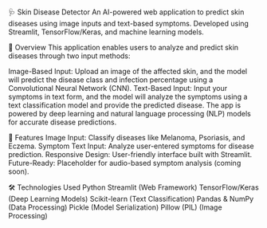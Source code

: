 🩺 Skin Disease Detector
An AI-powered web application to predict skin diseases using image inputs and text-based symptoms. Developed using Streamlit, TensorFlow/Keras, and machine learning models.

📜 Overview
This application enables users to analyze and predict skin diseases through two input methods:

Image-Based Input: Upload an image of the affected skin, and the model will predict the disease class and infection percentage using a Convolutional Neural Network (CNN).
Text-Based Input: Input your symptoms in text form, and the model will analyze the symptoms using a text classification model and provide the predicted disease.
The app is powered by deep learning and natural language processing (NLP) models for accurate disease predictions.

🚀 Features
Image Input: Classify diseases like Melanoma, Psoriasis, and Eczema.
Symptom Text Input: Analyze user-entered symptoms for disease prediction.
Responsive Design: User-friendly interface built with Streamlit.
Future-Ready: Placeholder for audio-based symptom analysis (coming soon).

🛠️ Technologies Used
Python
Streamlit (Web Framework)
TensorFlow/Keras (Deep Learning Models)
Scikit-learn (Text Classification)
Pandas & NumPy (Data Processing)
Pickle (Model Serialization)
Pillow (PIL) (Image Processing)
